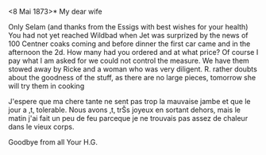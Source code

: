  <8 Mai 1873>*
My dear wife

Only Selam (and thanks from the Essigs with best wishes for your health) 
You had not yet reached Wildbad when Jet was surprized by the news of 100 Centner coaks coming and before dinner the first car came and in the afternoon the 2d. How many had you ordered and at what price? Of course I pay what I am asked for we could not control the measure. We have them stowed away by Ricke and a woman who was very diligent. R. rather doubts about the goodness of the stuff, as there are no large pieces, tomorrow she will try them in cooking

J'espere que ma chere tante ne sent pas trop la mauvaise jambe et que le jour a ‚t‚ tolerable. Nous avons ‚t‚ trŠs joyeux en sortant dehors, mais le matin j'ai fait un peu de feu parceque je ne trouvais pas assez de chaleur dans le vieux corps.

 Goodbye from all
 Your H.G.
